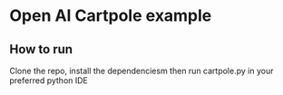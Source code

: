 # Open AI Cartpole example

## How to run
Clone the repo, install the dependenciesm then run cartpole.py in your preferred python IDE
